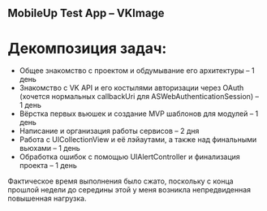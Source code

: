 ## MobileUp Test App – VKImage

# Декомпозиция задач:
* Общее знакомство с проектом и обдумывание его архитектуры – 1 день
* Знакомство с VK API и его костылями авторизации через OAuth (хочется нормальных callbackUri для ASWebAuthenticationSession) – 1 день
* Вёрстка первых вьюшек и создание MVP шаблонов для модулей – 1 день
* Написание и организация работы сервисов – 2 дня
* Работа с UICollectionView и её лэйаутами, а также над финальными вьюхами – 1 день
* Обработка ошибок с помощью UIAlertController и финализация проекта – 1 день

Фактическое время выполнения было сжато, поскольку с конца прошлой недели до середины этой у меня возникла непредвиденная повышенная нагрузка.
